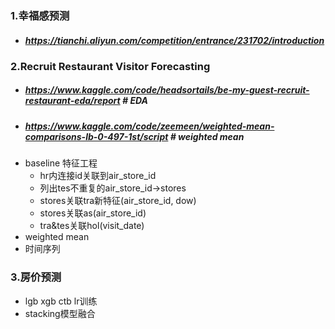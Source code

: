 ### 1.幸福感预测
+ ##### https://tianchi.aliyun.com/competition/entrance/231702/introduction
### 2.Recruit Restaurant Visitor Forecasting
+ ##### https://www.kaggle.com/code/headsortails/be-my-guest-recruit-restaurant-eda/report # EDA
+ ##### https://www.kaggle.com/code/zeemeen/weighted-mean-comparisons-lb-0-497-1st/script  # weighted mean   
+  baseline 特征工程
   * hr内连接id关联到air_store_id
   * 列出tes不重复的air_store_id->stores
   * stores关联tra新特征(air_store_id, dow)
   * stores关联as(air_store_id)
   * tra&tes关联hol(visit_date)   
+  weighted mean  
+  时间序列      
### 3.房价预测  
+  lgb xgb ctb lr训练
+  stacking模型融合
